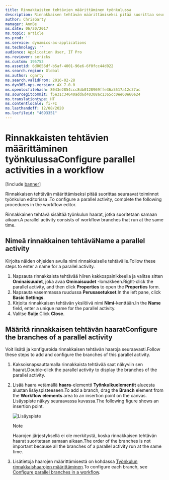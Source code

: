 ```yaml
---
title: Rinnakkaisten tehtävien määrittäminen työnkulussa
description: Rinnakkaisen tehtävän määrittämiseksi pitää suorittaa seuraavat toiminnot työnkulun editorissa .
author: ChrisGarty
manager: AnnBe
ms.date: 06/20/2017
ms.topic: article
ms.prod: ''
ms.service: dynamics-ax-applications
ms.technology: ''
audience: Application User, IT Pro
ms.reviewer: sericks
ms.custom: 195753
ms.assetid: 6d0656df-b5af-4001-96e6-6f0fcc44d022
ms.search.region: Global
ms.author: cgarty
ms.search.validFrom: 2016-02-28
ms.dyn365.ops.version: AX 7.0.0
ms.openlocfilehash: 8043e2854ccc8db0128969ffe36a5517a12c37ac
ms.sourcegitcommit: f5e31c34640add6d40308ac1365cc0ee60e60e24
ms.translationtype: HT
ms.contentlocale: fi-FI
ms.lasthandoff: 12/08/2020
ms.locfileid: "4693351"
---
```

# <a name="configure-parallel-activities-in-a-workflow"></a><span data-ttu-id="6176c-103">Rinnakkaisten tehtävien määrittäminen työnkulussa</span><span class="sxs-lookup"><span data-stu-id="6176c-103">Configure parallel activities in a workflow</span></span>

[!include [banner](../includes/banner.md)]

<span data-ttu-id="6176c-104">Rinnakkaisen tehtävän määrittämiseksi pitää suorittaa seuraavat toiminnot työnkulun editorissa .</span><span class="sxs-lookup"><span data-stu-id="6176c-104">To configure a parallel activity, complete the following procedures in the workflow editor.</span></span>

<span data-ttu-id="6176c-105">Rinnakkainen tehtävä sisältää työnkulun haarat, jotka suoritetaan samaan aikaan.</span><span class="sxs-lookup"><span data-stu-id="6176c-105">A parallel activity consists of workflow branches that run at the same time.</span></span>

## <a name="name-a-parallel-activity"></a><span data-ttu-id="6176c-106">Nimeä rinnakkainen tehtävä</span><span class="sxs-lookup"><span data-stu-id="6176c-106">Name a parallel activity</span></span>

<span data-ttu-id="6176c-107">Kirjoita näiden ohjeiden avulla nimi rinnakkaiselle tehtävälle.</span><span class="sxs-lookup"><span data-stu-id="6176c-107">Follow these steps to enter a name for a parallel activity.</span></span>

1. <span data-ttu-id="6176c-108">Napsauta rinnakkaista tehtävää hiiren kakkospainikkeella ja valitse sitten **Ominaisuudet**, joka avaa **Ominaisuudet** -lomakkeen.</span><span class="sxs-lookup"><span data-stu-id="6176c-108">Right-click the parallel activity, and then click **Properties** to open the **Properties** form.</span></span>
2. <span data-ttu-id="6176c-109">Napsauta vasemmassa ruudussa **Perusasetukset**.</span><span class="sxs-lookup"><span data-stu-id="6176c-109">In the left pane, click **Basic Settings**.</span></span>
3. <span data-ttu-id="6176c-110">Kirjoita rinnakkaisen tehtävän yksilöivä nimi **Nimi**-kenttään.</span><span class="sxs-lookup"><span data-stu-id="6176c-110">In the **Name** field, enter a unique name for the parallel activity.</span></span>
4. <span data-ttu-id="6176c-111">Valitse **Sulje**.</span><span class="sxs-lookup"><span data-stu-id="6176c-111">Click **Close**.</span></span>

## <a name="configure-the-branches-of-a-parallel-activity"></a><span data-ttu-id="6176c-112">Määritä rinnakkaisen tehtävän haarat</span><span class="sxs-lookup"><span data-stu-id="6176c-112">Configure the branches of a parallel activity</span></span>

<span data-ttu-id="6176c-113">Voit lisätä ja konfiguroida rinnakkaisen tehtävän haaroja seuraavasti.</span><span class="sxs-lookup"><span data-stu-id="6176c-113">Follow these steps to add and configure the branches of this parallel activity.</span></span>

1. <span data-ttu-id="6176c-114">Kaksoisnapsauttamalla rinnakkaista tehtävää saat näkyviin sen haarat.</span><span class="sxs-lookup"><span data-stu-id="6176c-114">Double-click the parallel activity to display the branches of the parallel activity.</span></span>
2. <span data-ttu-id="6176c-115">Lisää haara vetämällä **haara**-elementti **Työnkulkuelementit** alueesta alustan lisäyspisteeseen.</span><span class="sxs-lookup"><span data-stu-id="6176c-115">To add a branch, drag the **Branch** element from the **Workflow elements** area to an insertion point on the canvas.</span></span> <span data-ttu-id="6176c-116">Lisäyspiste näkyy seuraavassa kuvassa.</span><span class="sxs-lookup"><span data-stu-id="6176c-116">The following figure shows an insertion point.</span></span>

    ![Lisäyspiste](./media/workflow_insertionpoint.gif)

    > [!NOTE]
    > <span data-ttu-id="6176c-118">Haarojen järjestyksellä ei ole merkitystä, koska rinnakkaisen tehtävän haarat suoritetaan samaan aikaan.</span><span class="sxs-lookup"><span data-stu-id="6176c-118">The order of the branches is not important because all the branches of a parallel activity run at the same time.</span></span>

3. <span data-ttu-id="6176c-119">Lisätietoja haarojen määrittämisestä on kohdassa [Työnkulun rinnakkaishaarojen määrittäminen](configure-parallel-branch-workflow.md).</span><span class="sxs-lookup"><span data-stu-id="6176c-119">To configure each branch, see [Configure parallel branches in a workflow](configure-parallel-branch-workflow.md).</span></span>
